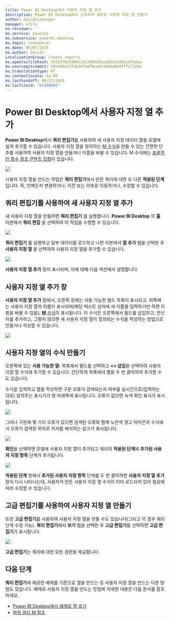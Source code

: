 ```yaml
---
title: Power BI Desktop에서 사용자 지정 열 추가
description: Power BI Desktop에서 신속하게 새로운 사용자 지정 열 만들기
author: davidiseminger
manager: kfile
ms.reviewer: ''
ms.service: powerbi
ms.subservice: powerbi-desktop
ms.topic: conceptual
ms.date: 05/07/2019
ms.author: davidi
LocalizationGroup: Create reports
ms.openlocfilehash: 5633370259662141296550aa3d5d2343ac4fedaa
ms.sourcegitcommit: 58c649ec5fd2447a0f9ca4c4d45a0e9fff2f1b6a
ms.translationtype: HT
ms.contentlocale: ko-KR
ms.lasthandoff: 06/27/2019
ms.locfileid: "67408565"
---
```

# <a name="add-a-custom-column-in-power-bi-desktop"></a>Power BI Desktop에서 사용자 지정 열 추가
**Power BI Desktop**에서 **쿼리 편집기**를 사용하여 새 사용자 지정 데이터 열을 모델에 쉽게 추가할 수 있습니다. 사용자 지정 열을 정의하는 [M 수식](https://msdn.microsoft.com/library/mt270235.aspx)을 만들 수 있는 간편한 단추를 사용하여 사용자 지정 열을 만들거나 이름을 바꿀 수 있습니다. M 수식에는 [포괄적인 함수 참조 콘텐츠 집합](https://msdn.microsoft.com/library/mt779182.aspx)이 있습니다. 

![](media/desktop-add-custom-column/add-custom-column_01.png)

사용자 지정 열을 만드는 작업은 **쿼리 편집기**에서 만든 쿼리에 대한 또 다른 **적용된 단계**입니다. 즉, 언제든지 변경하거나, 이전 또는 이후로 이동하거나, 수정할 수 있습니다.

## <a name="use-query-editor-to-add-a-new-custom-column"></a>쿼리 편집기를 사용하여 새 사용자 지정 열 추가
새 사용자 지정 열을 만들려면 **쿼리 편집기** 를 실행합니다. **Power BI Desktop** 의 **홈** 리본에서 **쿼리 편집** 을 선택하여 이 작업을 수행할 수 있습니다.

![](media/desktop-add-custom-column/add-column-from-example_02.png)

**쿼리 편집기** 를 실행하고 일부 데이터를 로드하고 나면 리본에서 **열 추가** 탭을 선택한 후 **사용자 지정 열** 을 선택하여 사용자 지정 열을 추가할 수 있습니다.

![](media/desktop-add-custom-column/add-custom-column_02.png)

**사용자 지정 열 추가** 창이 표시되며, 이에 대해 다음 섹션에서 설명합니다.

## <a name="the-add-custom-column-window"></a>사용자 지정 열 추가 창
**사용자 지정 열 추가** 창에서, 오른쪽 창에는 사용 가능한 필드 목록이 표시되고, 위쪽에는 사용자 지정 열의 이름이 표시되며(해당 텍스트 상자에 새 이름을 입력하기만 하면 이름을 바꿀 수 있음), [**M** 수식](https://msdn.microsoft.com/library/mt779182.aspx)이 표시됩니다. 이 수식은 오른쪽에서 필드를 삽입하고, 연산자를 추가하고, 그렇지 않으면 새 사용자 지정 열이 정의되는 수식을 작성하는 방법으로 만들거나 작성할 수 있습니다. 

![](media/desktop-add-custom-column/add-custom-column_03.png)

## <a name="create-formulas-for-your-custom-column"></a>사용자 지정 열의 수식 만들기
오른쪽에 있는 **사용 가능한 열:** 목록에서 필드를 선택하고 **<< 삽입**을 선택하여 사용자 지정 열 수식에 추가할 수 있습니다. 간단하게 목록에서 열을 두 번 클릭하여 추가할 수도 있습니다.

수식을 입력하고 열을 작성하면 구문 오류가 검색되는지 여부를 실시간으로(입력하는 대로) 알려주는 표시기가 창 아래쪽에 표시됩니다. 오류가 없으면 녹색 확인 표시가 표시됩니다.

![](media/desktop-add-custom-column/add-custom-column_04.png)

그러나 구문에 몇 가지 오류가 있으면 검색된 오류와 함께 노란색 경고 아이콘과 수식에서 오류가 검색된 위치로 커서를 배치하는 링크가 표시됩니다.

![](media/desktop-add-custom-column/add-custom-column_05.png)

**확인**을 선택하면 모델에 사용자 지정 열이 추가되고 쿼리의 **적용된 단계**에 **추가된 사용자 지정 항목** 단계가 추가됩니다.

![](media/desktop-add-custom-column/add-custom-column_06.png)

**적용된 단계** 창에서 **추가된 사용자 지정 항목** 단계를 두 번 클릭하면 **사용자 지정 열 추가** 창이 다시 나타나는데, 사용자가 만든 사용자 지정 열 수식이 이미 로드되어 있어 필요에 따라 수정할 수 있습니다.

## <a name="using-the-advanced-editor-for-custom-columns"></a>고급 편집기를 사용하여 사용자 지정 열 만들기
또한 **고급 편집기**를 사용하여 사용자 지정 열을 만들 수도 있습니다(그리고 이 경우 쿼리 단계 수정 가능). **쿼리 편집기**에서 **보기** 탭을 선택한 후 **고급 편집기**를 선택하면 **고급 편집기**가 표시됩니다.

![](media/desktop-add-custom-column/add-custom-column_07.png)

**고급 편집기**는 쿼리에 대한 모든 권한을 제공합니다.

## <a name="next-steps"></a>다음 단계
**쿼리 편집기**에 제공한 예제를 기준으로 열을 만드는 등 사용자 지정 열을 만드는 다른 방법도 있습니다. 예제로 사용자 지정 열을 만드는 방법에 자세한 내용은 다음 문서를 참조하세요.

* [Power BI Desktop에서 예제로 열 추가](desktop-add-column-from-example.md)
* [파워 쿼리 M 참조](/powerquery-m/power-query-m-reference)  


